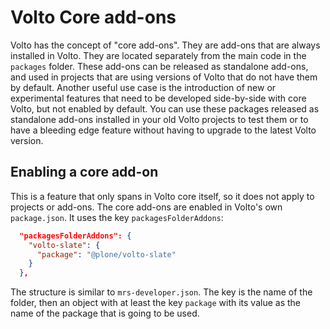 # Volto Core add-ons

Volto has the concept of "core add-ons".
They are add-ons that are always installed in Volto.
They are located separately from the main code in the `packages` folder.
These add-ons can be released as standalone add-ons, and used in projects that are using versions of Volto that do not have them by default.
Another useful use case is the introduction of new or experimental features that need to be developed side-by-side with core Volto, but not enabled by default.
You can use these packages released as standalone add-ons installed in your old Volto projects to test them or to have a bleeding edge feature without having to upgrade to the latest Volto version.

## Enabling a core add-on

This is a feature that only spans in Volto core itself, so it does not apply to projects or add-ons.
The core add-ons are enabled in Volto's own `package.json`.
It uses the key `packagesFolderAddons`:

```json
  "packagesFolderAddons": {
    "volto-slate": {
      "package": "@plone/volto-slate"
    }
  },
```

The structure is similar to `mrs-developer.json`.
The key is the name of the folder, then an object with at least the key `package` with its value as the name of the package that is going to be used.
